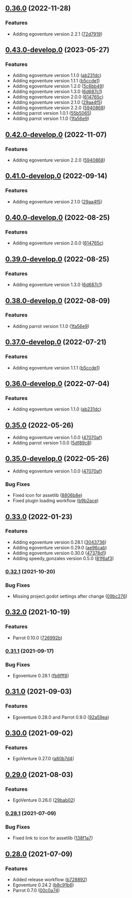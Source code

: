 ## [0.36.0](https://github.com/deep-entertainment/egoventure-game-template/compare/0.35.0...0.36.0) (2022-11-28)

### Features

* Adding egoventure version 2.2.1 ([72d7919](https://github.com/deep-entertainment/egoventure-game-template/commit/72d79190f3d3c2feef10c1cb0641fc0ab2c1364b))

## [0.43.0-develop.0](https://github.com/deep-entertainment/egoventure-game-template/compare/0.36.0...0.43.0-develop.0) (2023-05-27)


### Features

* Adding egoventure version 1.1.0 ([ab231dc](https://github.com/deep-entertainment/egoventure-game-template/commit/ab231dcd8c9558ec8f10247c6a9e6e6d532f24a2))
* Adding egoventure version 1.1.1 ([b5ccde1](https://github.com/deep-entertainment/egoventure-game-template/commit/b5ccde135374f25ef70ab4668a2e909254f789ad))
* Adding egoventure version 1.2.0 ([5c6bb49](https://github.com/deep-entertainment/egoventure-game-template/commit/5c6bb49db1213a6e956fbfb765f5de3a7bba13fa))
* Adding egoventure version 1.3.0 ([6d687c1](https://github.com/deep-entertainment/egoventure-game-template/commit/6d687c13bddf0256ed7a5a01dc0e482559fd25b5))
* Adding egoventure version 2.0.0 ([614765c](https://github.com/deep-entertainment/egoventure-game-template/commit/614765c0888ff63f39ecb26687b8b784fb6edcfb))
* Adding egoventure version 2.1.0 ([29aa4f5](https://github.com/deep-entertainment/egoventure-game-template/commit/29aa4f5999a6fdeb4614b95c92c4530f15b8de0e))
* Adding egoventure version 2.2.0 ([5940868](https://github.com/deep-entertainment/egoventure-game-template/commit/59408681ea362a5a9567a3d4cc867dca0e5eebf2))
* Adding parrot version 1.0.1 ([55b5065](https://github.com/deep-entertainment/egoventure-game-template/commit/55b50651d934b4f24dc406c8b157fe93767f33eb))
* Adding parrot version 1.1.0 ([1fa56e9](https://github.com/deep-entertainment/egoventure-game-template/commit/1fa56e9aec9edbd8e6312cf3b2ab966e2390161f))



## [0.42.0-develop.0](https://github.com/deep-entertainment/egoventure-game-template/compare/0.35.0...0.42.0-develop.0) (2022-11-07)

### Features

* Adding egoventure version 2.2.0 ([5940868](https://github.com/deep-entertainment/egoventure-game-template/commit/59408681ea362a5a9567a3d4cc867dca0e5eebf2))



## [0.41.0-develop.0](https://github.com/deep-entertainment/egoventure-game-template/compare/0.35.0...0.41.0-develop.0) (2022-09-14)


### Features

* Adding egoventure version 2.1.0 ([29aa4f5](https://github.com/deep-entertainment/egoventure-game-template/commit/29aa4f5999a6fdeb4614b95c92c4530f15b8de0e))



## [0.40.0-develop.0](https://github.com/deep-entertainment/egoventure-game-template/compare/0.35.0...0.40.0-develop.0) (2022-08-25)


### Features

* Adding egoventure version 2.0.0 ([614765c](https://github.com/deep-entertainment/egoventure-game-template/commit/614765c0888ff63f39ecb26687b8b784fb6edcfb))



## [0.39.0-develop.0](https://github.com/deep-entertainment/egoventure-game-template/compare/0.35.0...0.39.0-develop.0) (2022-08-25)


### Features

* Adding egoventure version 1.3.0 ([6d687c1](https://github.com/deep-entertainment/egoventure-game-template/commit/6d687c13bddf0256ed7a5a01dc0e482559fd25b5))



## [0.38.0-develop.0](https://github.com/deep-entertainment/egoventure-game-template/compare/0.35.0...0.38.0-develop.0) (2022-08-09)


### Features

* Adding parrot version 1.1.0 ([1fa56e9](https://github.com/deep-entertainment/egoventure-game-template/commit/1fa56e9aec9edbd8e6312cf3b2ab966e2390161f))



## [0.37.0-develop.0](https://github.com/deep-entertainment/egoventure-game-template/compare/0.35.0...0.37.0-develop.0) (2022-07-21)


### Features

* Adding egoventure version 1.1.1 ([b5ccde1](https://github.com/deep-entertainment/egoventure-game-template/commit/b5ccde135374f25ef70ab4668a2e909254f789ad))



## [0.36.0-develop.0](https://github.com/deep-entertainment/egoventure-game-template/compare/0.35.0...0.36.0-develop.0) (2022-07-04)


### Features

* Adding egoventure version 1.1.0 ([ab231dc](https://github.com/deep-entertainment/egoventure-game-template/commit/ab231dcd8c9558ec8f10247c6a9e6e6d532f24a2))

## [0.35.0](https://github.com/deep-entertainment/egoventure-game-template/compare/0.34.0...0.35.0) (2022-05-26)

* Adding egoventure version 1.0.0 ([47070af](https://github.com/deep-entertainment/egoventure-game-template/commit/47070afb2d1694daa4a1a73fde26eee36b7d68a8))
* Adding parrot version 1.0.0 ([5df89c8](https://github.com/deep-entertainment/egoventure-game-template/commit/5df89c8928665441e93ae8e811fe98e569190fd6))

## [0.35.0-develop.0](https://github.com/deep-entertainment/egoventure-game-template/compare/0.34.0...0.35.0-develop.0) (2022-05-26)

* Adding egoventure version 1.0.0 ([47070af](https://github.com/deep-entertainment/egoventure-game-template/commit/47070afb2d1694daa4a1a73fde26eee36b7d68a8))

### Bug Fixes

* Fixed icon for assetlib ([8806b8e](https://github.com/deep-entertainment/egoventure-game-template/commit/8806b8e0baf714681026573778d8e3306c0e8d95))
* Fixed plugin loading workflow ([b9b2ace](https://github.com/deep-entertainment/egoventure-game-template/commit/b9b2ace62e3ed5455369340b8761c2bc8e1ca4a2))

## [0.33.0](https://github.com/deep-entertainment/egoventure-game-template/compare/0.32.1...0.33.0) (2022-01-23)


### Features

* Adding egoventure version 0.28.1 ([3043736](https://github.com/deep-entertainment/egoventure-game-template/commit/3043736b655505e258bc3e39641f62211ba3632e))
* Adding egoventure version 0.29.0 ([ae96cab](https://github.com/deep-entertainment/egoventure-game-template/commit/ae96cab5ddf8f39f6d6f27ed16c27ff872d7edb7))
* Adding egoventure version 0.30.0 ([47378d1](https://github.com/deep-entertainment/egoventure-game-template/commit/47378d14c581525f04f47944f29e58396c06f423))
* Adding speedy_gonzales version 0.5.0 ([81f6af3](https://github.com/deep-entertainment/egoventure-game-template/commit/81f6af3712097afcfd544c62a60212484bcd7fd5))



### [0.32.1](https://github.com/deep-entertainment/egoventure-game-template/compare/0.32.0...0.32.1) (2021-10-20)


### Bug Fixes

* Missing project.godot settings after change ([09bc276](https://github.com/deep-entertainment/egoventure-game-template/commit/09bc27689f39c9993b77bb6b6bc821ad432e1664))



## [0.32.0](https://github.com/deep-entertainment/egoventure-game-template/compare/0.31.1...0.32.0) (2021-10-19)


### Features

* Parrot 0.10.0 ([726992b](https://github.com/deep-entertainment/egoventure-game-template/commit/726992bc58bbeb6df863be17c8bc30c4bb3f368c))



### [0.31.1](https://github.com/deep-entertainment/egoventure-game-template/compare/0.31.0...0.31.1) (2021-09-17)


### Bug Fixes

* Egoventure 0.28.1 ([fb6fff8](https://github.com/deep-entertainment/egoventure-game-template/commit/fb6fff8c83c8a44e719804fa5227a17d27dee953))



## [0.31.0](https://github.com/deep-entertainment/egoventure-game-template/compare/0.30.0...0.31.0) (2021-09-03)


### Features

* Egoventure 0.28.0 and Parrot 0.9.0 ([92a59ea](https://github.com/deep-entertainment/egoventure-game-template/commit/92a59ea3a167c7c9988af2086ea0599cc44718d4))



## [0.30.0](https://github.com/deep-entertainment/egoventure-game-template/compare/0.29.0...0.30.0) (2021-09-02)


### Features

* EgoVenture 0.27.0 ([a80b7d4](https://github.com/deep-entertainment/egoventure-game-template/commit/a80b7d4170977f1aeeadfee5dc4a923bb0173466))



## [0.29.0](https://github.com/deep-entertainment/egoventure-game-template/compare/0.28.1...0.29.0) (2021-08-03)


### Features

* EgoVenture 0.26.0 ([29bab02](https://github.com/deep-entertainment/egoventure-game-template/commit/29bab023a6c7a57a799aeda2d21966f81ed1cb08))



### [0.28.1](https://github.com/deep-entertainment/egoventure-game-template/compare/0.28.0...0.28.1) (2021-07-09)


### Bug Fixes

* Fixed link to icon for assetlib ([138f1a7](https://github.com/deep-entertainment/egoventure-game-template/commit/138f1a754dfe543040d078e3eaafab76fdb33704))



## [0.28.0](https://github.com/deep-entertainment/egoventure-game-template/compare/0.27.0...0.28.0) (2021-07-09)


### Features

* Added release workflow ([b728892](https://github.com/deep-entertainment/egoventure-game-template/commit/b72889230b6d8bfd7239a2ee4709eb93d0f0bdff))
* Egoventure 0.24.2 ([b8c91b6](https://github.com/deep-entertainment/egoventure-game-template/commit/b8c91b6f2651a61071c6274de2547930abe5c4ee))
* Parrot 0.7.0 ([00c0a74](https://github.com/deep-entertainment/egoventure-game-template/commit/00c0a7477527bcf370dfe508dfafb687f9205a47))

